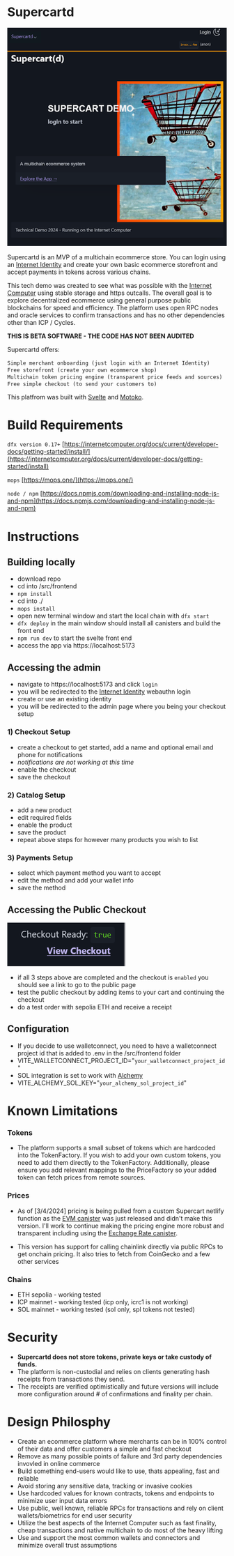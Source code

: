 # Supercartd

![home](/docs/sc%20home.PNG)


Supercartd is an MVP of a multichain ecommerce store. You can login using an [Internet Identity](https://internetcomputer.org/internet-identity) and create your own basic ecommerce storefront and accept payments in tokens across various chains.

This tech demo was created to see what was possible with the [Internet Computer](https://internetcomputer.org/) using stable storage and https outcalls. The overall goal is to explore decentralized ecommerce using general purpose public blockchains for speed and efficiency. The platform uses open RPC nodes and oracle services to confirm transactions and has no other dependencies other than ICP / Cycles.

**THIS IS BETA SOFTWARE - THE CODE HAS NOT BEEN AUDITED**

Supercartd offers:

    Simple merchant onboarding (just login with an Internet Identity)    
    Free storefront (create your own ecommerce shop)
    Multichain token pricing engine (transparent price feeds and sources)
    Free simple checkout (to send your customers to)

This platfrom was built with [Svelte](https://svelte.dev) and [Motoko](https://internetcomputer.org/docs/current/motoko/main/motoko).

# Build Requirements

``dfx version 0.17+``
[https://internetcomputer.org/docs/current/developer-docs/getting-started/install/](https://internetcomputer.org/docs/current/developer-docs/getting-started/install)

``mops``
[https://mops.one/](https://mops.one/)

``node / npm``
[https://docs.npmjs.com/downloading-and-installing-node-js-and-npm](https://docs.npmjs.com/downloading-and-installing-node-js-and-npm)



# Instructions

## Building locally

- download repo
- cd into /src/frontend
- ``npm install``
- cd into ./
- ``mops install``
- open new terminal window and start the local chain with ``dfx start``
- ``dfx deploy`` in the main window should install all canisters and build the front end
- ``npm run dev`` to start the svelte front end
- access the app via https://localhost:5173

## Accessing the admin

- navigate to https://localhost:5173 and click ``login`` 
- you will be redirected to the [Internet Identity](https://internetcomputer.org/internet-identity) webauthn login
- create or use an existing identity
- you will be redirected to the admin page where you being your checkout setup

### 1) Checkout Setup

- create a checkout to get started, add a name and optional email and phone for notifications
- *notifications are not working at this time*
- enable the checkout
- save the checkout

### 2) Catalog Setup

- add a new product
- edit required fields
- enable the product
- save the product
- repeat above steps for however many products you wish to list 


### 3) Payments Setup

- select which payment method you want to accept
- edit the method and add your wallet info
- save the method

## Accessing the Public Checkout

![home](/docs/checkout%20ready.PNG)


- if all 3 steps above are completed and the checkout is ``enabled`` you should see a link to go to the public page
- test the public checkout by adding items to your cart and continuing the checkout
- do a test order with sepolia ETH and receive a receipt


## Configuration

- If you decide to use walletconnect, you need to have a walletconnect project id that is added to .env in the /src/frontend folder 
- VITE_WALLETCONNECT_PROJECT_ID="``your_walletconnect_project_id``"
- SOL integration is set to work with [Alchemy](https://www.alchemy.com/) 
- VITE_ALCHEMY_SOL_KEY="``your_alchemy_sol_project_id``"


# Known Limitations

### Tokens

- The platform supports a small subset of tokens which are hardcoded into the TokenFactory. If you wish to add your own custom tokens, you need to add them directly to the TokenFactory. Additionally, please ensure you add relevant mappings to the PriceFactory so your added token can fetch prices from remote sources.

### Prices

- As of [3/4/2024] pricing is being pulled from a custom Supercart netlify function as the [EVM canister](https://internetcomputer.org/docs/current/developer-docs/multi-chain/ethereum/evm-rpc) was just released and didn't make this version. I'll work to continue making the pricing engine more robust and transparent including using the [Exchange Rate canister](https://internetcomputer.org/docs/current/developer-docs/defi/exchange-rate-canister).

- This version has support for calling chainlink directly via public RPCs to get onchain pricing. It also tries to fetch from CoinGecko and a few other services

### Chains
- ETH sepolia - working tested
- ICP mainnet - working tested (icp only, icrc1 is not working)
- SOL mainnet - working tested (sol only, spl tokens not tested)

# Security
- **Supercartd does not store tokens, private keys or take custody of funds.** 
- The platform is non-custodial and relies on clients generating hash receipts from transactions they send. 
- The receipts are verified optimistically and future versions will include more configuration around # of confirmations and finality per chain.

# Design Philosphy

- Create an ecommerce platform where merchants can be in 100% control of their data and offer customers a simple and fast checkout
- Remove as many possible points of failure and 3rd party dependencies invovled in online commerce
- Build something end-users would like to use, thats appealing, fast and reliable 
- Avoid storing any sensitive data, tracking or invasive cookies
- Use hardcoded values for known contracts, tokens and endpoints to minimize user input data errors
- Use public, well known, reliable RPCs for transactions and rely on client wallets/biometrics for end user security
- Utilize the best aspects of the Internet Computer such as fast finality, cheap transactions and native multichain to do most of the heavy lifting
- Use and support the most common wallets and connectors and minimize overall trust assumptions